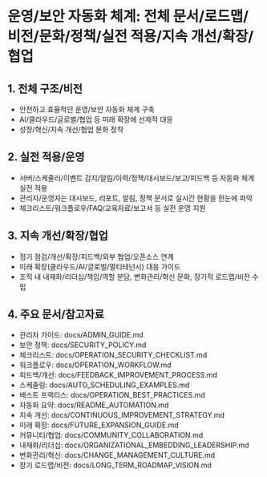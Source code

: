 # 운영/보안 자동화 체계: 전체 문서/로드맵/비전/문화/정책/실전 적용/지속 개선/확장/협업

## 1. 전체 구조/비전
- 안전하고 효율적인 운영/보안 자동화 체계 구축
- AI/클라우드/글로벌/협업 등 미래 확장에 선제적 대응
- 성장/혁신/지속 개선/협업 문화 정착

## 2. 실전 적용/운영
- 서버/스케줄러/이벤트 감지/알림/이력/정책/대시보드/보고/피드백 등 자동화 체계 실전 적용
- 관리자/운영자는 대시보드, 리포트, 알림, 정책 문서로 실시간 현황을 한눈에 파악
- 체크리스트/워크플로우/FAQ/교육자료/보고서 등 실전 운영 지원

## 3. 지속 개선/확장/협업
- 정기 점검/개선/확장/피드백/외부 협업/오픈소스 연계
- 미래 확장(클라우드/AI/글로벌/멀티테넌시) 대응 가이드
- 조직 내 내재화/리더십/책임/역할 분담, 변화관리/혁신 문화, 장기적 로드맵/비전 수립

## 4. 주요 문서/참고자료
- 관리자 가이드: docs/ADMIN_GUIDE.md
- 보안 정책: docs/SECURITY_POLICY.md
- 체크리스트: docs/OPERATION_SECURITY_CHECKLIST.md
- 워크플로우: docs/OPERATION_WORKFLOW.md
- 피드백/개선: docs/FEEDBACK_IMPROVEMENT_PROCESS.md
- 스케줄링: docs/AUTO_SCHEDULING_EXAMPLES.md
- 베스트 프랙티스: docs/OPERATION_BEST_PRACTICES.md
- 자동화 요약: docs/README_AUTOMATION.md
- 지속 개선: docs/CONTINUOUS_IMPROVEMENT_STRATEGY.md
- 미래 확장: docs/FUTURE_EXPANSION_GUIDE.md
- 커뮤니티/협업: docs/COMMUNITY_COLLABORATION.md
- 내재화/리더십: docs/ORGANIZATIONAL_EMBEDDING_LEADERSHIP.md
- 변화관리/혁신: docs/CHANGE_MANAGEMENT_CULTURE.md
- 장기 로드맵/비전: docs/LONG_TERM_ROADMAP_VISION.md 